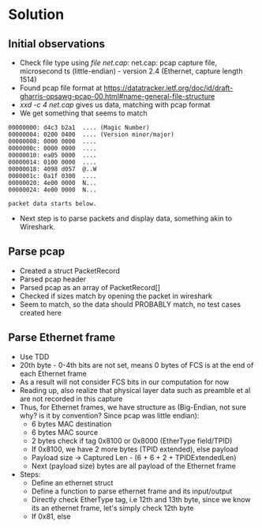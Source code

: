 # Solution


## Initial observations

- Check file type using _file net.cap_: net.cap: pcap capture file, microsecond ts (little-endian) - version 2.4 (Ethernet, capture length 1514)
- Found pcap file format at https://datatracker.ietf.org/doc/id/draft-gharris-opsawg-pcap-00.html#name-general-file-structure
- _xxd -c 4 net.cap_ gives us data, matching with pcap format
- We get something that seems to match 
```
00000000: d4c3 b2a1  .... (Magic Number)
00000004: 0200 0400  .... (Version minor/major)
00000008: 0000 0000  ....
0000000c: 0000 0000  ....
00000010: ea05 0000  ....
00000014: 0100 0000  ....
00000018: 4098 d057  @..W
0000001c: 0a1f 0300  ....
00000020: 4e00 0000  N...
00000024: 4e00 0000  N...

packet data starts below.
```

- Next step is to parse packets and display data, something akin to Wireshark.


## Parse pcap

- Created a struct PacketRecord
- Parsed pcap header
- Parsed pcap as an array of PacketRecord[]
- Checked if sizes match by opening the packet in wireshark
- Seem to match, so the data should PROBABLY match, no test cases created here


## Parse Ethernet frame
- Use TDD
- 20th byte - 0-4th bits are not set, means 0 bytes of FCS is at the end of each Ethernet frame
- As a result will not consider FCS bits in our computation for now
- Reading up, also realize that physical layer data such as preamble et al are not recorded in this capture
- Thus, for Ethernet frames, we have structure as (Big-Endian, not sure why? is it by convention? Since pcap was little endian):
    - 6 bytes MAC destination
    - 6 bytes MAC source
    - 2 bytes check if tag 0x8100 or 0x8000 (EtherType field/TPID)
    - If 0x8100, we have 2 more bytes (TPID extended), else payload
    - Payload size -> Captured Len - (6 + 6 + 2 + TPIDExtendedLen)
    - Next (payload size) bytes are all payload of the Ethernet frame
- Steps:
    - Define an ethernet struct
    - Define a function to parse ethernet frame and its input/output
    - Directly check EtherType tag, i.e 12th and 13th byte, since we know its an ethernet frame, let's simply check 12th byte
    - If 0x81, else